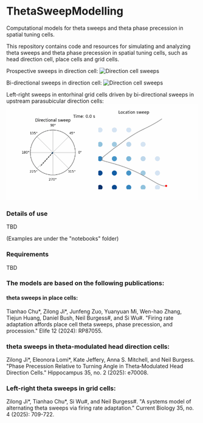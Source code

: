 # ThetaSweepModelling
Computational models for theta sweeps and theta phase precession in spatial tuning cells.

This repository contains code and resources for simulating and analyzing theta sweeps and theta phase precession in spatial tuning cells, such as head direction cell, place cells and grid cells. 

Prospective sweeps in direction cell:
![Direction cell sweeps](./figures/directioncell_prospectivesweeps.gif)

Bi-directional sweeps in direction cell:
![Direction cell sweeps](./figures/directioncell_bidirectionsweeps.gif)

Left-right sweeps in entorhinal grid cells driven by bi-directional sweeps in upstream parasubicular direction cells:
![Grid cell sweeps](./figures/gridcell_sweeps.gif)

### Details of use

TBD 

(Examples are under the "notebooks" folder)

### Requirements

TBD

### The models are based on the following publications:

#### theta sweeps in  place cells:

Tianhao Chu\*, Zilong Ji\*, Junfeng Zuo, Yuanyuan Mi, Wen-hao Zhang, Tiejun Huang, Daniel Bush, Neil Burgess\#, and Si Wu\#. "Firing rate adaptation affords place cell theta sweeps, phase precession, and procession." Elife 12 (2024): RP87055.

### theta sweeps in theta-modulated head direction cells:

Zilong Ji\*, Eleonora Lomi\*, Kate Jeffery, Anna S. Mitchell, and Neil Burgess. "Phase Precession Relative to Turning Angle in Theta‐Modulated Head Direction Cells." Hippocampus 35, no. 2 (2025): e70008.

### Left-right theta sweeps in grid cells:

Zilong Ji\*, Tianhao Chu\*, Si Wu\#, and Neil Burgess\#. "A systems model of alternating theta sweeps via firing rate adaptation." Current Biology 35, no. 4 (2025): 709-722.





